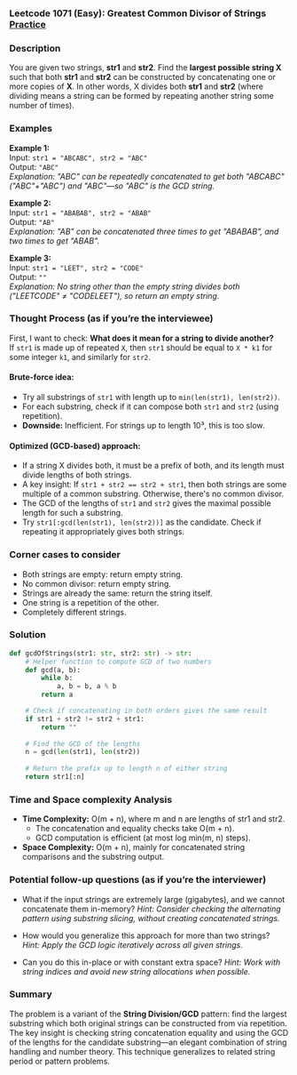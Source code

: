 ### Leetcode 1071 (Easy): Greatest Common Divisor of Strings [Practice](https://leetcode.com/problems/greatest-common-divisor-of-strings)

### Description  
You are given two strings, **str1** and **str2**. Find the **largest possible string X** such that both **str1** and **str2** can be constructed by concatenating one or more copies of **X**. In other words, X divides both **str1** and **str2** (where dividing means a string can be formed by repeating another string some number of times).

### Examples  

**Example 1:**  
Input: `str1 = "ABCABC", str2 = "ABC"`  
Output: `"ABC"`  
*Explanation: "ABC" can be repeatedly concatenated to get both "ABCABC" ("ABC"+"ABC") and "ABC"—so "ABC" is the GCD string.*

**Example 2:**  
Input: `str1 = "ABABAB", str2 = "ABAB"`  
Output: `"AB"`  
*Explanation: "AB" can be concatenated three times to get "ABABAB", and two times to get "ABAB".*

**Example 3:**  
Input: `str1 = "LEET", str2 = "CODE"`  
Output: `""`  
*Explanation: No string other than the empty string divides both ("LEETCODE" ≠ "CODELEET"), so return an empty string.*

### Thought Process (as if you’re the interviewee)  
First, I want to check: **What does it mean for a string to divide another?**  
If `str1` is made up of repeated `X`, then `str1` should be equal to `X * k1` for some integer `k1`, and similarly for `str2`. 

#### Brute-force idea:
- Try all substrings of `str1` with length up to `min(len(str1), len(str2))`.
- For each substring, check if it can compose both `str1` and `str2` (using repetition).
- **Downside:** Inefficient. For strings up to length 10³, this is too slow.

#### Optimized (GCD-based) approach:
- If a string X divides both, it must be a prefix of both, and its length must divide lengths of both strings.
- A key insight: If `str1 + str2 == str2 + str1`, then both strings are some multiple of a common substring. Otherwise, there's no common divisor.
- The GCD of the lengths of `str1` and `str2` gives the maximal possible length for such a substring.
- Try `str1[:gcd(len(str1), len(str2))]` as the candidate. Check if repeating it appropriately gives both strings.

### Corner cases to consider  
- Both strings are empty: return empty string.
- No common divisor: return empty string.
- Strings are already the same: return the string itself.
- One string is a repetition of the other.
- Completely different strings.

### Solution

```python
def gcdOfStrings(str1: str, str2: str) -> str:
    # Helper function to compute GCD of two numbers
    def gcd(a, b):
        while b:
            a, b = b, a % b
        return a

    # Check if concatenating in both orders gives the same result
    if str1 + str2 != str2 + str1:
        return ""
    
    # Find the GCD of the lengths
    n = gcd(len(str1), len(str2))
    
    # Return the prefix up to length n of either string
    return str1[:n]
```

### Time and Space complexity Analysis  

- **Time Complexity:** O(m + n), where m and n are lengths of str1 and str2.
  - The concatenation and equality checks take O(m + n).
  - GCD computation is efficient (at most log min(m, n) steps).
- **Space Complexity:** O(m + n), mainly for concatenated string comparisons and the substring output.


### Potential follow-up questions (as if you’re the interviewer)  

- What if the input strings are extremely large (gigabytes), and we cannot concatenate them in-memory?
  *Hint: Consider checking the alternating pattern using substring slicing, without creating concatenated strings.*

- How would you generalize this approach for more than two strings?
  *Hint: Apply the GCD logic iteratively across all given strings.*

- Can you do this in-place or with constant extra space?
  *Hint: Work with string indices and avoid new string allocations when possible.*


### Summary
The problem is a variant of the **String Division/GCD** pattern: find the largest substring which both original strings can be constructed from via repetition.  
The key insight is checking string concatenation equality and using the GCD of the lengths for the candidate substring—an elegant combination of string handling and number theory. This technique generalizes to related string period or pattern problems.